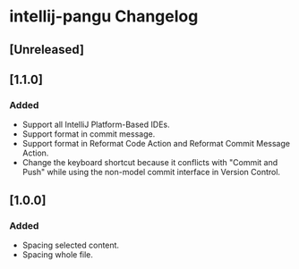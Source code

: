 <!-- Keep a Changelog guide -> https://keepachangelog.com -->

# intellij-pangu Changelog

## [Unreleased]

## [1.1.0]
### Added
- Support all IntelliJ Platform-Based IDEs.
- Support format in commit message.
- Support format in Reformat Code Action and Reformat Commit Message Action.
- Change the keyboard shortcut because it conflicts with "Commit and Push" while using the non-model commit interface in Version Control.

## [1.0.0]
### Added
- Spacing selected content.
- Spacing whole file.